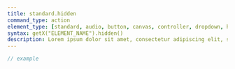 ```yaml
---
title: standard.hidden
command_type: action
element_type: [standard, audio, button, canvas, controller, dropdown, html, image, mediarecorder, scale, text, textinput, tooltip, video, voicerecorder, youtube]
syntax: getX("ELEMENT_NAME").hidden()
description: Lorem ipsum dolor sit amet, consectetur adipiscing elit, sed do eiusmod tempor incididunt ut labore et dolore magna aliqua. Ut enim ad minim veniam, quis nostrud exercitation ullamco laboris nisi ut aliquip ex ea commodo consequat.
---
```


```javascript
// example
```